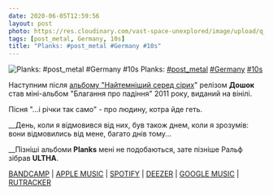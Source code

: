 ```yaml
---
date: 2020-06-05T12:59:56
layout: post
photo: https://res.cloudinary.com/vast-space-unexplored/image/upload/q_auto,dpr_auto,w_auto/photos/photo_985_05-06-2020_12-59-56.jpg
tags: [post_metal, Germany, 10s]
title: "Planks: #post_metal #Germany #10s"
---
```

![Planks: #post_metal #Germany #10s](https://res.cloudinary.com/vast-space-unexplored/image/upload/q_auto,dpr_auto,w_auto/photos/photo_985_05-06-2020_12-59-56.jpg)
Planks: [#post_metal](/tags/#post_metal) [#Germany](/tags/#Germany) [#10s](/tags/#10s)

Наступним після [альбому &quot;Найтемніший серед сірих](/2020-05-17-planks--post-metal-sludge-metal-germany-10s-)&quot; релізом **Дошок** став міні-альбом &quot;Благання про падіння&quot; 2011 року, виданий на вінілі.

Пісня &quot;...і річки так само&quot; - про людину, котра йде геть.

__День, коли я відмовився від них,
був також днем, коли я зрозумів:
вони відмовились від мене, багато днів тому...

__Пізніші альбоми **Planks** мені не подобаються, зате пізніше Ральф зібрав **ULTHA**.

[BANDCAMP](https://planks.bandcamp.com/album/solicit-to-fall-ep) \| [APPLE MUSIC](https://music.apple.com/us/album/the-darkest-of-grays-solicit-to-fall/437079459) \| [SPOTIFY](https://open.spotify.com/album/2grBh75UE3NTGMuOrDpFIH) \| [DEEZER](https://www.deezer.com/album/39912311?utm_source=deezer&amp;utm_content=album-39912311&amp;utm_term=1601611822_1591350954&amp;utm_medium=web) \| [GOOGLE MUSIC](https://play.google.com/music/m/Bh23jhtu74yas7iforq4runeikm?t=The_Darkest_of_Grays__Solicit_to_Fall_-_Planks) \| [RUTRACKER](https://rutracker.org/forum/viewtopic.php?t=3653448)